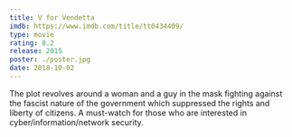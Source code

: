 ```yaml
---
title: V for Vendetta
imdb: https://www.imdb.com/title/tt0434409/
type: movie
rating: 8.2
release: 2015
poster: ./poster.jpg
date: 2018-10-02
---
```

The plot revolves around a woman and a guy in the mask fighting against the fascist nature of the government which suppressed the rights and liberty of citizens. A must-watch for those who are interested in cyber/information/network security.
